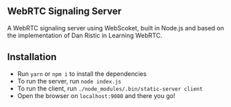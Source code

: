 WebRTC Signaling Server
---

A WebRTC signaling server using WebScoket, built in Node.js and based on the
implementation of Dan Ristic in Learning WebRTC.

## Installation

- Run `yarn` or `npm i` to install the dependencies
- To run the server, run `node index.js`
- To run the client, run `./node_modules/.bin/static-server client`
- Open the browser on `localhost:9080` and there you go!

